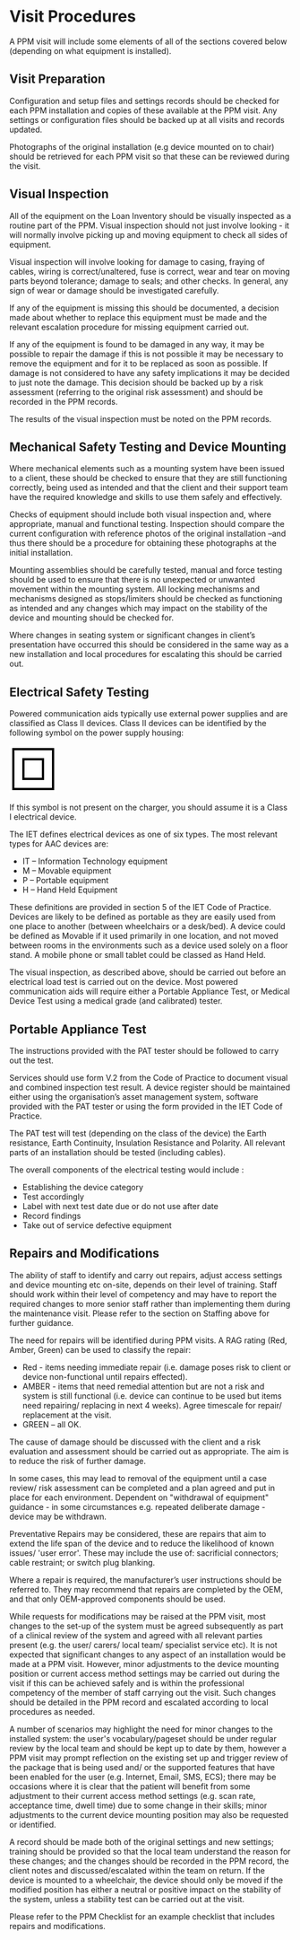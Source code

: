 # Visit Procedures

A PPM visit will include some elements of all of the sections covered below \(depending on what equipment is installed\).

## Visit Preparation

Configuration and setup files and settings records should be checked for each PPM installation and copies of these available at the PPM visit. Any settings or configuration files should be backed up at all visits and records updated.

Photographs of the original installation \(e.g device mounted on to chair\) should be retrieved for each PPM visit so that these can be reviewed during the visit.

## Visual Inspection

All of the equipment on the Loan Inventory should be visually inspected as a routine part of the PPM. Visual inspection should not just involve looking - it will normally involve picking up and moving equipment to check all sides of equipment.

Visual inspection will involve looking for damage to casing, fraying of cables, wiring is correct/unaltered, fuse is correct, wear and tear on moving parts beyond tolerance; damage to seals; and other checks. In general, any sign of wear or damage should be investigated carefully.

If any of the equipment is missing this should be documented, a decision made about whether to replace this equipment must be made and the relevant escalation procedure for missing equipment carried out.

If any of the equipment is found to be damaged in any way, it may be possible to repair the damage if this is not possible it may be necessary to remove the equipment and for it to be replaced as soon as possible. If damage is not considered to have any safety implications it may be decided to just note the damage. This decision should be backed up by a risk assessment \(referring to the original risk assessment\) and should be recorded in the PPM records.

The results of the visual inspection must be noted on the PPM records.

## Mechanical Safety Testing and Device Mounting

Where mechanical elements such as a mounting system have been issued to a client, these should be checked to ensure that they are still functioning correctly, being used as intended and that the client and their support team have the required knowledge and skills to use them safely and effectively.

Checks of equipment should include both visual inspection and, where appropriate, manual and functional testing. Inspection should compare the current configuration with reference photos of the original installation –and thus there should be a procedure for obtaining these photographs at the initial installation.

Mounting assemblies should be carefully tested, manual and force testing should be used to ensure that there is no unexpected or unwanted movement within the mounting system. All locking mechanisms and mechanisms designed as stops/limiters should be checked as functioning as intended and any changes which may impact on the stability of the device and mounting should be checked for.

Where changes in seating system or significant changes in client’s presentation have occurred this should be considered in the same way as a new installation and local procedures for escalating this should be carried out.

## Electrical Safety Testing

Powered communication aids typically use external power supplies and are classified as Class II devices. Class II devices can be identified by the following symbol on the power supply housing:

![Symbol used to indicate a device is double insulated.](.gitbook/assets/double-insulated-image.png)

If this symbol is not present on the charger, you should assume it is a Class I electrical device.

The IET defines electrical devices as one of six types. The most relevant types for AAC devices are:

* IT – Information Technology equipment
* M – Movable equipment
* P – Portable equipment
* H – Hand Held Equipment

These definitions are provided in section 5 of the IET Code of Practice. Devices are likely to be defined as portable as they are easily used from one place to another \(between wheelchairs or a desk/bed\). A device could be defined as Movable if it used primarily in one location, and not moved between rooms in the environments such as a device used solely on a floor stand. A mobile phone or small tablet could be classed as Hand Held.

The visual inspection, as described above, should be carried out before an electrical load test is carried out on the device. Most powered communication aids will require either a Portable Appliance Test, or Medical Device Test using a medical grade \(and calibrated\) tester.

## Portable Appliance Test

The instructions provided with the PAT tester should be followed to carry out the test.

Services should use form V.2 from the Code of Practice to document visual and combined inspection test result. A device register should be maintained either using the organisation’s asset management system, software provided with the PAT tester or using the form provided in the IET Code of Practice.

The PAT test will test \(depending on the class of the device\) the Earth resistance, Earth Continuity, Insulation Resistance and Polarity. All relevant parts of an installation should be tested \(including cables\).

The overall components of the electrical testing would include :

* Establishing the device category
* Test accordingly
* Label with next test date due or do not use after date
* Record findings
* Take out of service defective equipment

## Repairs and Modifications

The ability of staff to identify and carry out repairs, adjust access settings and device mounting etc on-site, depends on their level of training. Staff should work within their level of competency and may have to report the required changes to more senior staff rather than implementing them during the maintenance visit. Please refer to the section on Staffing above for further guidance.

The need for repairs will be identified during PPM visits. A RAG rating \(Red, Amber, Green\) can be used to classify the repair:

* Red - items needing immediate repair \(i.e. damage poses risk to client or device non-functional until repairs effected\).
* AMBER - items that need remedial attention but are not a risk and system is still functional \(i.e. device can continue to be used but items need repairing/ replacing in next 4 weeks\). Agree timescale for repair/ replacement at the visit.
* GREEN – all OK.

The cause of damage should be discussed with the client and a risk evaluation and assessment should be carried out as appropriate. The aim is to reduce the risk of further damage.

In some cases, this may lead to removal of the equipment until a case review/ risk assessment can be completed and a plan agreed and put in place for each environment. Dependent on "withdrawal of equipment" guidance - in some circumstances e.g. repeated deliberate damage - device may be withdrawn.

Preventative Repairs may be considered, these are repairs that aim to extend the life span of the device and to reduce the likelihood of known issues/ 'user error'. These may include the use of: sacrificial connectors; cable restraint; or switch plug blanking.

Where a repair is required, the manufacturer’s user instructions should be referred to. They may recommend that repairs are completed by the OEM, and that only OEM-approved components should be used.

While requests for modifications may be raised at the PPM visit, most changes to the set-up of the system must be agreed subsequently as part of a clinical review of the system and agreed with all relevant parties present \(e.g. the user/ carers/ local team/ specialist service etc\). It is not expected that significant changes to any aspect of an installation would be made at a PPM visit. However, minor adjustments to the device mounting position or current access method settings may be carried out during the visit if this can be achieved safely and is within the professional competency of the member of staff carrying out the visit. Such changes should be detailed in the PPM record and escalated according to local procedures as needed.

A number of scenarios may highlight the need for minor changes to the installed system: the user's vocabulary/pageset should be under regular review by the local team and should be kept up to date by them, however a PPM visit may prompt reflection on the existing set up and trigger review of the package that is being used and/ or the supported features that have been enabled for the user \(e.g. Internet, Email, SMS, ECS\); there may be occasions where it is clear that the patient will benefit from some adjustment to their current access method settings \(e.g. scan rate, acceptance time, dwell time\) due to some change in their skills; minor adjustments to the current device mounting position may also be requested or identified.

A record should be made both of the original settings and new settings; training should be provided so that the local team understand the reason for these changes; and the changes should be recorded in the PPM record, the client notes and discussed/escalated within the team on return. If the device is mounted to a wheelchair, the device should only be moved if the modified position has either a neutral or positive impact on the stability of the system, unless a stability test can be carried out at the visit.

Please refer to the PPM Checklist for an example checklist that includes repairs and modifications.

